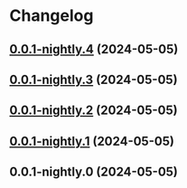 # Changelog

## [0.0.1-nightly.4](https://gitlab.com/mmuenker/chart-push-testing/compare/v0.0.1-nightly.3...v0.0.1-nightly.4) (2024-05-05)

## [0.0.1-nightly.3](https://gitlab.com/mmuenker/chart-push-testing/compare/v0.0.1-nightly.2...v0.0.1-nightly.3) (2024-05-05)

## [0.0.1-nightly.2](https://gitlab.com/mmuenker/chart-push-testing/compare/v0.0.1-nightly.1...v0.0.1-nightly.2) (2024-05-05)

## [0.0.1-nightly.1](https://gitlab.com/mmuenker/chart-push-testing/compare/v0.0.1-nightly.0...v0.0.1-nightly.1) (2024-05-05)

## 0.0.1-nightly.0 (2024-05-05)
